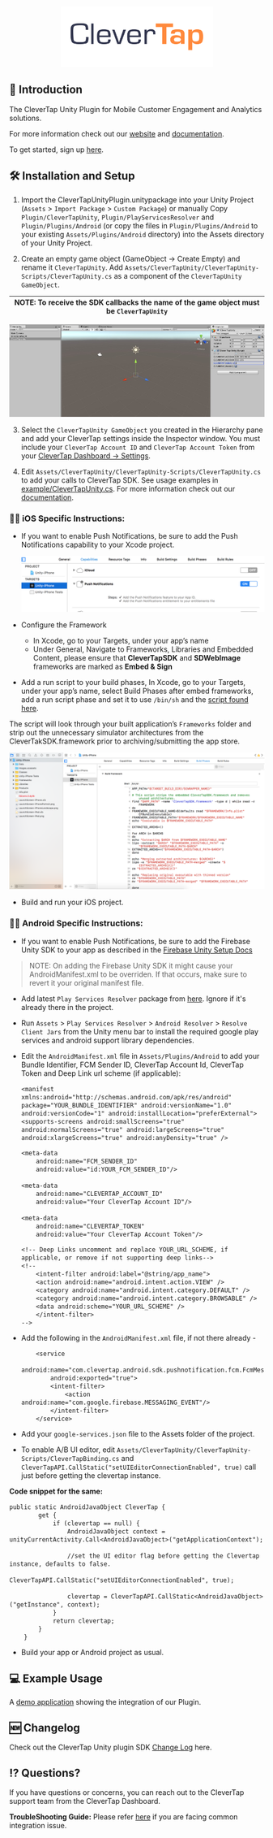 
<p align="center">
  <img src="https://github.com/CleverTap/clevertap-unity-sdk/blob/master/example/images/clevertap-logo.png" width="300"/>
</p>

## 👋 Introduction

The CleverTap Unity Plugin for Mobile Customer Engagement and Analytics solutions.

For more information check out our [website](https://clevertap.com/ "CleverTap")  and  [documentation](https://developer.clevertap.com/docs/ "CleverTap Technical Documentation").

To get started, sign up [here](https://clevertap.com/live-product-demo/).

## 🛠 Installation and Setup #

1. Import the CleverTapUnityPlugin.unitypackage into your Unity Project (`Assets` > `Import Package` > `Custom Package`) or manually Copy `Plugin/CleverTapUnity`, `Plugin/PlayServicesResolver` and `Plugin/Plugins/Android` (or copy the files in `Plugin/Plugins/Android` to your existing `Assets/Plugins/Android` directory) into the Assets directory of your Unity Project.

2. Create an empty game object (GameObject -> Create Empty) and rename it `CleverTapUnity`. Add `Assets/CleverTapUnity/CleverTapUnity-Scripts/CleverTapUnity.cs` as a component of the `CleverTapUnity GameObject`. 

| NOTE: To receive the SDK callbacks the name of the game object must be `CleverTapUnity` |
| --- |

   ![alt text](example/images/unity_gameobj.jpg  "unity game object")

3. Select the `CleverTapUnity GameObject` you created in the Hierarchy pane and add your CleverTap settings inside the Inspector window. You must include your `CleverTap Account ID` and `CleverTap Account Token` from your [CleverTap Dashboard -> Settings](https://dashboard.clevertap.com/x/settings.html).

4. Edit `Assets/CleverTapUnity/CleverTapUnity-Scripts/CleverTapUnity.cs` to add your calls to CleverTap SDK.  See usage examples in [example/CleverTapUnity.cs](example/CleverTapUnity.cs).  For more information check out our [documentation](https://developer.clevertap.com/docs "CleverTap Technical Documentation").

### 👩‍💻 iOS Specific Instructions:
- If you want to enable Push Notifications, be sure to add the Push Notifications capability to your Xcode project.  

    ![alt text](example/images/push_entitle.jpg  "push notifications capability")
    
- Configure the Framework
   - In Xcode, go to your Targets, under your app’s name
   - Under General, Navigate to Frameworks, Libraries and Embedded Content, please ensure that **CleverTapSDK** and **SDWebImage** frameworks are marked as **Embed & Sign**

- Add a run script to your build phases, In Xcode, go to your Targets, under your app’s name, select Build Phases after   embed frameworks, add a run script phase and set it to use `/bin/sh` and the [script found here](https://github.com/CleverTap/clevertap-unity-sdk/blob/master/Plugin/CleverTapUnity/iOS/strip.sh).

The script will look through your built application’s `Frameworks` folder and strip out the unnecessary simulator architectures from the CleverTakSDK.framework prior to archiving/submitting the app store.

  ![alt text](example/images/ct_script_ios.jpg  "run script")
  

- Build and run your iOS project.

### 👨‍💻 Android Specific Instructions:
- If you want to enable Push Notifications, be sure to add the Firebase Unity SDK to your app as described in the [Firebase Unity Setup Docs](https://firebase.google.com/docs/unity/setup)
  
> NOTE: On adding the Firebase Unity SDK it might cause your AndroidManifest.xml to be overriden. If that occurs, make sure to revert it your original manifest file.

- Add latest `Play Services Resolver` package from [here](https://github.com/googlesamples/unity-jar-resolver). Ignore if it's already there in the project.

- Run `Assets` > `Play Services Resolver` > `Android Resolver` > `Resolve Client Jars` from the Unity menu bar to install the required google play services and android support library dependencies.

- Edit the `AndroidManifest.xml` file in `Assets/Plugins/Android` to add your Bundle Identifier, FCM Sender ID, CleverTap Account Id, CleverTap Token and Deep Link url scheme (if applicable): 

    ```
    <manifest xmlns:android="http://schemas.android.com/apk/res/android" package="YOUR_BUNDLE_IDENTIFIER" android:versionName="1.0" android:versionCode="1" android:installLocation="preferExternal"> <supports-screens android:smallScreens="true" android:normalScreens="true" android:largeScreens="true" android:xlargeScreens="true" android:anyDensity="true" />
    ```
    ```
    <meta-data
        android:name="FCM_SENDER_ID"
        android:value="id:YOUR_FCM_SENDER_ID"/>
    
    <meta-data
        android:name="CLEVERTAP_ACCOUNT_ID"
        android:value="Your CleverTap Account ID"/>
        
    <meta-data
        android:name="CLEVERTAP_TOKEN"
        android:value="Your CleverTap Account Token"/>
    ```

    ```
    <!-- Deep Links uncomment and replace YOUR_URL_SCHEME, if applicable, or remove if not supporting deep links-->
    <!--
        <intent-filter android:label="@string/app_name">
        <action android:name="android.intent.action.VIEW" />
        <category android:name="android.intent.category.DEFAULT" />
        <category android:name="android.intent.category.BROWSABLE" />
        <data android:scheme="YOUR_URL_SCHEME" />
        </intent-filter>
    -->  
    ```

- Add the following in the `AndroidManifest.xml` file, if not there already  - 

    ```
        <service
            android:name="com.clevertap.android.sdk.pushnotification.fcm.FcmMessageListenerService"
            android:exported="true">
            <intent-filter>
                <action android:name="com.google.firebase.MESSAGING_EVENT"/>
            </intent-filter>
        </service>
    ```

- Add your `google-services.json` file to the Assets folder of the project.

- To enable A/B UI editor, edit `Assets/CleverTapUnity/CleverTapUnity-Scripts/CleverTapBinding.cs` and `CleverTapAPI.CallStatic("setUIEditorConnectionEnabled", true)` call just before getting the clevertap instance.

**Code snippet for the same:**

```
public static AndroidJavaObject CleverTap {
        get {
            if (clevertap == null) {
                AndroidJavaObject context = unityCurrentActivity.Call<AndroidJavaObject>("getApplicationContext");
                
                //set the UI editor flag before getting the Clevertap instance, defaults to false.
                CleverTapAPI.CallStatic("setUIEditorConnectionEnabled", true);
                
                clevertap = CleverTapAPI.CallStatic<AndroidJavaObject>("getInstance", context);
            }
            return clevertap;
        }
    }
```
- Build your app or Android project as usual.

## 💻 Example Usage #

A [demo application](https://github.com/CleverTap/clevertap-unity-sdk/tree/master/example) showing the integration of our Plugin.

## 🆕 Changelog #

Check out the CleverTap Unity plugin SDK [Change Log](https://github.com/CleverTap/clevertap-unity-sdk/blob/master/CHANGELOG.md) here.

## ⁉️ Questions? #

 If you have questions or concerns, you can reach out to the CleverTap support team from the CleverTap Dashboard. 
 
**TroubleShooting Guide:** Please refer [here](https://github.com/CleverTap/clevertap-unity-sdk/blob/master/Troubleshooting.md) if you are facing common integration issue.

